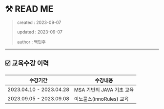 # ⚒️ READ ME
> created : 2023-09-07
> 
> updated : 2023-09-07
> 
> author : 백민주
***
## ☑️ 교육수강 이력
| 수강기간 | 수강내용 |
| ----------------------- | ------------------------ |
| 2023.04.10 - 2023.04.28 | MSA 기반의 JAVA 기초 교육 |
| 2023.09.05 - 2023.09.08 | 이노룰스(innoRules) 교육 |
